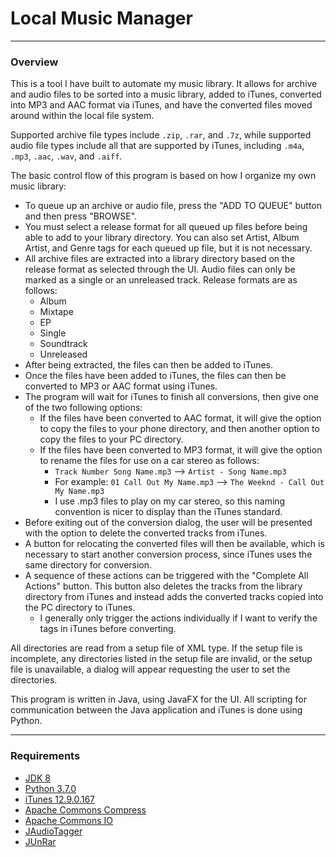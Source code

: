 # Local Music Manager
---

### Overview

This is a tool I have built to automate my music library. It allows for archive and audio files to be sorted into a music library, added to iTunes, converted into MP3 and AAC format via iTunes, and have the converted files moved around within the local file system.

Supported archive file types include `.zip`, `.rar`, and `.7z`, while supported audio file types include all that are supported by iTunes, including `.m4a`, `.mp3`, `.aac`, `.wav`, and `.aiff`.

The basic control flow of this program is based on how I organize my own music library:

* To queue up an archive or audio file, press the "ADD TO QUEUE" button and then press "BROWSE".
* You must select a release format for all queued up files before being able to add to your library directory. You can also set Artist, Album Artist, and Genre tags for each queued up file, but it is not necessary.
* All archive files are extracted into a library directory based on the release format as selected through the UI. Audio files can only be marked as a single or an unreleased track. Release formats are as follows:
  * Album
  * Mixtape
  * EP
  * Single
  * Soundtrack
  * Unreleased
* After being extracted, the files can then be added to iTunes.
* Once the files have been added to iTunes, the files can then be converted to MP3 or AAC format using iTunes.
* The program will wait for iTunes to finish all conversions, then give one of the two following options:
  * If the files have been converted to AAC format, it will give the option to copy the files to your phone directory, and then another option to copy the files to your PC directory.
  * If the files have been converted to MP3 format, it will give the option to rename the files for use on a car stereo as follows:
    * `Track Number Song Name.mp3` --> `Artist - Song Name.mp3`
    * For example: `01 Call Out My Name.mp3` --> `The Weeknd - Call Out My Name.mp3`
    * I use .mp3 files to play on my car stereo, so this naming convention is nicer to display than the iTunes standard.
* Before exiting out of the conversion dialog, the user will be presented with the option to delete the converted tracks from iTunes.
* A button for relocating the converted files will then be available, which is necessary to start another conversion process, since iTunes uses the same directory for conversion.
* A sequence of these actions can be triggered with the "Complete All Actions" button. This button also deletes the tracks from the library directory from iTunes and instead adds the converted tracks copied into the PC directory to iTunes.
  * I generally only trigger the actions individually if I want to verify the tags in iTunes before converting.

All directories are read from a setup file of XML type. If the setup file is incomplete, any directories listed in the setup file are invalid, or the setup file is unavailable, a dialog will appear requesting the user to set the directories.

This program is written in Java, using JavaFX for the UI. All scripting for communication between the Java application and iTunes is done using Python.

---

### Requirements

* [JDK 8](https://www.oracle.com/technetwork/java/javase/downloads/jdk8-downloads-2133151.html)
* [Python 3.7.0](https://www.python.org/downloads/release/python-370/)
* [iTunes 12.9.0.167](https://www.apple.com/itunes/download/)
* [Apache Commons Compress](https://commons.apache.org/proper/commons-compress/)
* [Apache Commons IO](https://commons.apache.org/proper/commons-io/)
* [JAudioTagger](http://www.jthink.net/jaudiotagger/)
* [JUnRar](https://github.com/edmund-wagner/junrar)